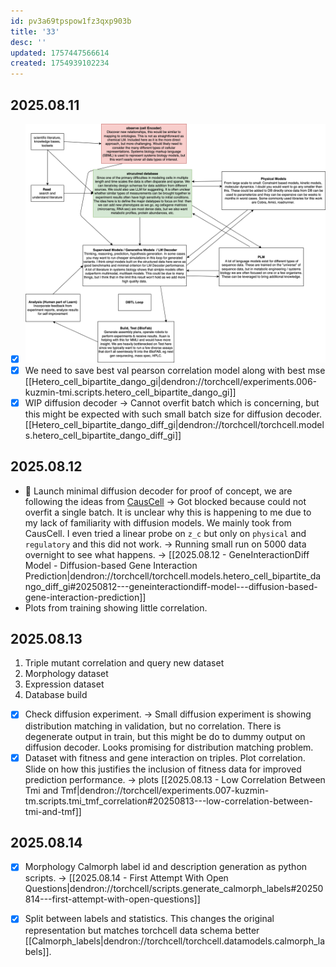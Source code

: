 ```yaml
---
id: pv3a69tpspow1fz3qxp903b
title: '33'
desc: ''
updated: 1757447566614
created: 1754939102234
---
```

## 2025.08.11

- [x] ![](./assets/drawio/cabbi-agent-idea.drawio.png)
- [x] We need to save best val pearson correlation model along with best mse [[Hetero_cell_bipartite_dango_gi|dendron://torchcell/experiments.006-kuzmin-tmi.scripts.hetero_cell_bipartite_dango_gi]]
- [x] WIP diffusion decoder → Cannot overfit batch which is concerning, but this might be expected with such small batch size for diffusion decoder. [[Hetero_cell_bipartite_dango_diff_gi|dendron://torchcell/torchcell.models.hetero_cell_bipartite_dango_diff_gi]]

## 2025.08.12

- 🔲 Launch minimal diffusion decoder for proof of concept, we are following the ideas from [CausCell](https://github.com/bm2-lab/CausCell) → Got blocked because could not overfit a single batch. It is unclear why this is happening to me due to my lack of familiarity with diffusion models. We mainly took from CausCell. I even tried a linear probe on `z_c` but only on `physical` and `regulatory` and this did not work. → Running small run on 5000 data overnight to see what happens. → [[2025.08.12 - GeneInteractionDiff Model - Diffusion-based Gene Interaction Prediction|dendron://torchcell/torchcell.models.hetero_cell_bipartite_dango_diff_gi#20250812---geneinteractiondiff-model---diffusion-based-gene-interaction-prediction]]
- Plots from training showing little correlation.

## 2025.08.13

1. Triple mutant correlation and query new dataset
2. Morphology dataset
3. Expression dataset
4. Database build

- [x] Check diffusion experiment. → Small diffusion experiment is showing distribution matching in validation, but no correlation. There is degenerate output in train, but this might be do to dummy output on diffusion decoder. Looks promising for distribution matching problem.
- [x] Dataset with fitness and gene interaction on triples. Plot correlation. Slide on how this justifies the inclusion of fitness data for improved prediction performance. → plots [[2025.08.13 - Low Correlation Between Tmi and Tmf|dendron://torchcell/experiments.007-kuzmin-tm.scripts.tmi_tmf_correlation#20250813---low-correlation-between-tmi-and-tmf]]

## 2025.08.14

- [x] Morphology Calmorph label id and description generation as python scripts. → [[2025.08.14 - First Attempt With Open Questions|dendron://torchcell/scripts.generate_calmorph_labels#20250814---first-attempt-with-open-questions]]

- [x] Split between labels and statistics. This changes the original representation but matches torchcell data schema better [[Calmorph_labels|dendron://torchcell/torchcell.datamodels.calmorph_labels]].
